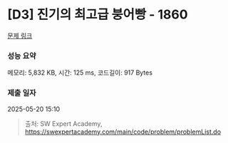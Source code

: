 # [D3] 진기의 최고급 붕어빵 - 1860 

[문제 링크](https://swexpertacademy.com/main/code/problem/problemDetail.do?contestProbId=AV5LsaaqDzYDFAXc) 

### 성능 요약

메모리: 5,832 KB, 시간: 125 ms, 코드길이: 917 Bytes

### 제출 일자

2025-05-20 15:10



> 출처: SW Expert Academy, https://swexpertacademy.com/main/code/problem/problemList.do